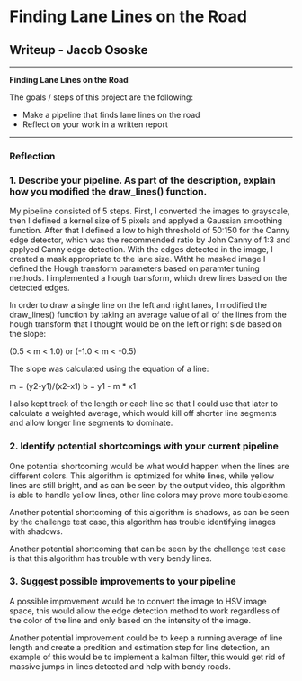 # **Finding Lane Lines on the Road** 

## Writeup - Jacob Ososke

---

**Finding Lane Lines on the Road**

The goals / steps of this project are the following:
* Make a pipeline that finds lane lines on the road
* Reflect on your work in a written report


[//]: # (Image References)

[image1]: ./examples/grayscale.jpg "Grayscale"

---

### Reflection

### 1. Describe your pipeline. As part of the description, explain how you modified the draw_lines() function.

My pipeline consisted of 5 steps. First, I converted the images to grayscale, then I defined a kernel size of 5 pixels and applyed a Gaussian smoothing function. After that I defined a low to high threshold of 50:150 for the Canny edge detector, which was the recommended ratio by John Canny of 1:3 and applyed Canny edge detection. With the edges detected in the image, I created a mask appropriate to the lane size. Witht he masked image I defined the Hough transform parameters based on paramter tuning methods. I implemented a hough transform, which drew lines based on the detected edges.

In order to draw a single line on the left and right lanes, I modified the draw_lines() function by taking an average value of all of the lines from the hough transform that I thought would be on the left or right side based on the slope:

(0.5 < m < 1.0) or (-1.0 < m < -0.5)

The slope was calculated using the equation of a line:

 m = (y2-y1)/(x2-x1)
 b = y1 - m * x1
 
I also kept track of the length or each line so that I could use that later to calculate a weighted average, which would kill off shorter line segments and allow longer line segments to dominate. 


### 2. Identify potential shortcomings with your current pipeline


One potential shortcoming would be what would happen when the lines are different colors. This algorithm is optimized for white lines, while yellow lines are still bright, and as can be seen by the output video, this algorithm is able to handle yellow lines, other line colors may prove more toublesome.

Another potential shortcoming of this algorithm is shadows, as can be seen by the challenge test case, this algorithm has trouble identifying images with shadows.

Another potential shortcoming that can be seen by the challenge test case is that this algorithm has trouble with very bendy lines.


### 3. Suggest possible improvements to your pipeline

A possible improvement would be to convert the image to HSV image space, this would allow the edge detection method to work regardless of the color of the line and only based on the intensity of the image.

Another potential improvement could be to keep a running average of line length and create a predition and estimation step for line detection, an example of this would be to implement a kalman filter, this would get rid of massive jumps in lines detected and help with bendy roads. 
